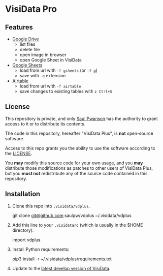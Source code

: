 # VisiData Pro

## Features

- [Google Drive](google/#gdrive)
  - list files
  - delete file
  - open image in browser
  - open Google Sheet in VisiData
- [Google Sheets](google/#gsheets)
  - load from url with `-f gsheets` (or `-f g`)
  - save with `.g` extension
- [Airtable](airtable.md)
  - load from url with `-f airtable`
  - save changes to existing tables with `z Ctrl+S`

## License

This repository is private, and only [Saul Pwanson](https://github.com/saulpw) has the authority to grant access to it or to distribute its contents.

The code in this repository, hereafter "VisiData Plus", is **not** open-source software.

Access to this repo grants you the ability to use the software according to the [LICENSE](LICENSE.md).

You **may** modify this source code for your own usage, and you **may** distribute those modifications as patches to other users of VisiData Plus, but you **must not** redistribute any of the source code contained in this repository.

## Installation

1. Clone this repo into `.visidata/vdplus`.

    git clone git@github.com:saulpw/vdplus ~/.visidata/vdplus

2. Add this line to your `.visidatarc` (which is usually in the $HOME directory):

    import vdplus

3. Install Python requirements:

    pip3 install -r ~/.visidata/vdplus/requirements.txt

4. Update to the [latest develop version of VisiData](https://github.com/saulpw/visidata/tree/develop).
